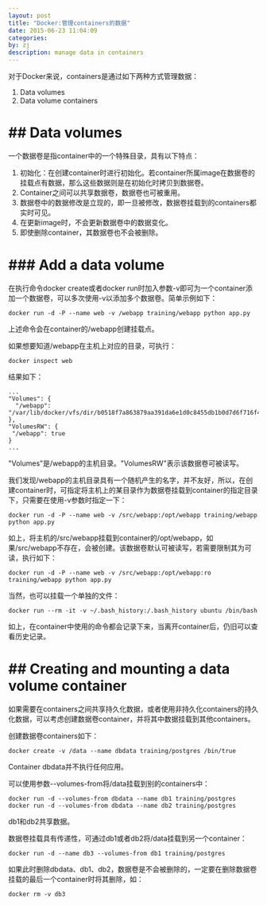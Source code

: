 ```yaml
---
layout: post
title: "Docker:管理containers的数据"
date: 2015-06-23 11:04:09
categories: 
by: zj
description: manage data in containers
---
```


对于Docker来说，containers是通过如下两种方式管理数据：

1. Data volumes
2. Data volume containers

#  ## Data volumes

一个数据卷是指container中的一个特殊目录，具有以下特点：

1. 初始化：在创建container时进行初始化。若container所属image在数据卷的挂载点有数据，那么这些数据则是在初始化时拷贝到数据卷。
2. Container之间可以共享数据卷，数据卷也可被重用。
3. 数据卷中的数据修改是立现的，即一旦被修改，数据卷挂载到的containers都实时可见。
4. 在更新image时，不会更新数据卷中的数据变化。
5. 即使删除container，其数据卷也不会被删除。

#  ### Add a data volume

在执行命令docker create或者docker run时加入参数-v即可为一个container添加一个数据卷，可以多次使用-v以添加多个数据卷。简单示例如下：

	docker run -d -P --name web -v /webapp training/webapp python app.py

上述命令会在container的/webapp创建挂载点。

如果想要知道/webapp在主机上对应的目录，可执行：

	docker inspect web

结果如下：

	...
	"Volumes": {
	  "/webapp": "/var/lib/docker/vfs/dir/b0518f7a863879aa391da6e1d0c8455db1b0d7d6f716f49463952ebd558bbe1b"
	},
	"VolumesRW": {
	 "/webapp": true
	}
	...

"Volumes"是/webapp的主机目录。"VolumesRW"表示该数据卷可被读写。

我们发现/webapp的主机目录具有一个随机产生的名字，并不友好，所以，在创建container时，可指定将主机上的某目录作为数据卷挂载到container的指定目录下，只需要在使用-v参数时指定一下：

	docker run -d -P --name web -v /src/webapp:/opt/webapp training/webapp python app.py	

如上，将主机的/src/webapp挂载到container的/opt/webapp，如果/src/webapp不存在，会被创建。该数据卷默认可被读写，若需要限制其为可读，执行如下：

	docker run -d -P --name web -v /src/webapp:/opt/webapp:ro training/webapp python app.py

当然，也可以挂载一个单独的文件：

	docker run --rm -it -v ~/.bash_history:/.bash_history ubuntu /bin/bash

如上，在container中使用的命令都会记录下来，当离开container后，仍旧可以查看历史记录。

#  ## Creating and mounting a data volume container

如果需要在containers之间共享持久化数据，或者使用非持久化containers的持久化数据，可以考虑创建数据卷container，并将其中数据挂载到其他containers。

创建数据卷containers如下：

	docker create -v /data --name dbdata training/postgres /bin/true

Container dbdata并不执行任何应用。

可以使用参数--volumes-from将/data挂载到别的containers中：

	docker run -d --volumes-from dbdata --name db1 training/postgres
	docker run -d --volumes-from dbdata --name db2 training/postgres

db1和db2共享数据。

数据卷挂载具有传递性，可通过db1或者db2将/data挂载到另一个container：

	docker run -d --name db3 --volumes-from db1 training/postgres

如果此时删除dbdata、db1、db2，数据卷是不会被删除的，一定要在删除数据卷挂载的最后一个container时将其删除，如：

	docker rm -v db3


